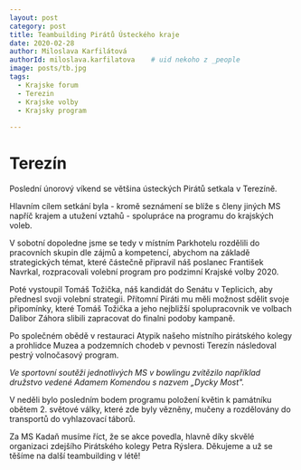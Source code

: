 ```yaml
---
layout: post
category: post
title: Teambuilding Pirátů Ústeckého kraje 
date: 2020-02-28
author: Miloslava Karfilátová
authorId: miloslava.karfilatova    # uid nekoho z _people
image: posts/tb.jpg
tags:
  - Krajske forum
  - Terezin
  - Krajske volby
  - Krajsky program
  
---
```


# Terezín 

Poslední únorový víkend se většina ústeckých Pirátů setkala v Terezíně.

Hlavním cílem setkání byla - kromě seznámení se blíže s členy jiných MS napříč krajem a utužení vztahů - spolupráce na programu do krajských voleb.

V sobotní dopoledne jsme se tedy v místním Parkhotelu rozdělili do pracovních skupin dle zájmů a kompetencí, abychom na základě strategických 
témat, které částečně připravil náš poslanec František Navrkal, rozpracovali volební program pro podzimní Krajské volby 2020.

Poté vystoupil Tomáš Tožička, náš kandidát do Senátu v Teplicich, aby přednesl svoji volební strategii. 
Přítomní Piráti mu měli možnost sdělit svoje připomínky, které Tomáš Tožička a jeho nejbližší spolupracovnik ve volbach Dalibor Záhora slibili zapracovat do finalni podoby kampaně.

Po společném obědě v restauraci Atypik našeho místního pirátského kolegy a prohlidce Muzea a podzemních chodeb v pevnosti Terezín následoval pestrý volnočasový program.

*Ve sportovní soutěži jednotlivých MS v bowlingu zvítězilo například družstvo vedené Adamem Komendou s nazvem „Dycky Most".*

V neděli bylo posledním bodem programu položení květin k památníku obětem 2. světové války, které zde byly vězněny, mučeny a rozdělovány do transportů do vyhlazovací táborů.

Za MS Kadaň musíme říct, že se akce povedla, hlavně díky skvělé organizaci zdejšího Pirátského kolegy Petra Rýslera. Děkujeme a už se těšíme na další teambuilding v létě! 

